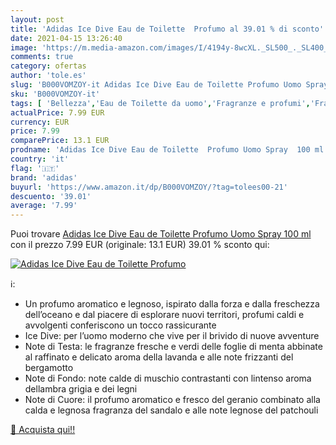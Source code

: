 ```yaml
---
layout: post
title: 'Adidas Ice Dive Eau de Toilette  Profumo al 39.01 % di sconto'
date: 2021-04-15 13:26:40
image: 'https://m.media-amazon.com/images/I/4194y-8wcXL._SL500_._SL400_.jpg'
comments: true
category: ofertas
author: 'tole.es'
slug: 'B000VOMZOY-it Adidas Ice Dive Eau de Toilette Profumo Uomo Spray 100 ml'
sku: 'B000VOMZOY-it'
tags: [ 'Bellezza','Eau de Toilette da uomo','Fragranze e profumi','Fragranze e profumi da uomo','adidas', ]
actualPrice: 7.99 EUR
currency: EUR
price: 7.99
comparePrice: 13.1 EUR
prodname: 'Adidas Ice Dive Eau de Toilette  Profumo Uomo Spray  100 ml'
country: 'it'
flag: '🇮🇹'
brand: 'adidas'
buyurl: 'https://www.amazon.it/dp/B000VOMZOY/?tag=tolees00-21'
descuento: '39.01'
average: '7.99'
---
```


Puoi trovare [Adidas Ice Dive Eau de Toilette  Profumo Uomo Spray  100 ml](https://www.amazon.it/dp/B000VOMZOY/?tag=tolees00-21) con il prezzo 7.99 EUR (originale: 13.1 EUR) 39.01 % sconto qui:

[![Adidas Ice Dive Eau de Toilette  Profumo](https://m.media-amazon.com/images/I/4194y-8wcXL._SL500_._SL400_.jpg)](https://www.amazon.it/dp/B000VOMZOY/?tag=tolees00-21)

ℹ️:

- Un profumo aromatico e legnoso, ispirato dalla forza e dalla freschezza dell’oceano e dal piacere di esplorare nuovi territori, profumi caldi e avvolgenti conferiscono un tocco rassicurante
- Ice Dive: per l’uomo moderno che vive per il brivido di nuove avventure
- Note di Testa: le fragranze fresche e verdi delle foglie di menta abbinate al raffinato e delicato aroma della lavanda e alle note frizzanti del bergamotto
- Note di Fondo: note calde di muschio contrastanti con lintenso aroma dellambra grigia e dei legni
- Note di Cuore: il profumo aromatico e fresco del geranio combinato alla calda e legnosa fragranza del sandalo e alle note legnose del patchouli

[🛒 Acquista qui!!](https://www.amazon.it/dp/B000VOMZOY/?tag=tolees00-21)

